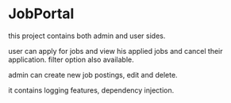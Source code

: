 # JobPortal


this project contains both admin and user sides.

user can apply for jobs and view his applied jobs and cancel their application.
filter option also available.

admin can create new job postings, edit and delete.


it contains logging features, dependency injection.
